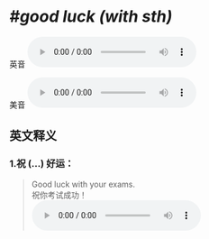 # ***\#good luck (with sth)*** 
英音
<audio src="./media/good luck with sth1_AAC.aac" controls="controls"></audio>

美音
<audio src="./media/good luck with sth2_AAC.aac" controls="controls"></audio>



  

英文释义
---
### 1.**祝 (…) 好运：**  

 > Good luck with your exams.   
 > 祝你考试成功！    
<audio src="./media/luck-5.aac" controls="controls"></audio>


